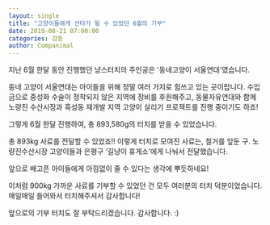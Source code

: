 ```yaml
---
layout: single
title: "고양이들에게 산타가 될 수 있었던 6월의 기부"
date: 2019-08-21 07:00:00
categories: 감동
author: Companimal
---
```


지난 6월 한달 동안 진행했던 냥스터치의 주인공은 '동네고양이 서울연대'였습니다.

동네 고양이 서울연대는 아이들을 위해 정말 여러 가지로 힘쓰고 있는 곳이랍니다. 수입금으로 중성화 수술이 정착되지 않은 지역에 장비를 후원해주고, 동물자유연대와 함께 노량진 수산시장과 흑성동 재개발 지역 고양이 살리기 프로젝트를 진행 중이기도 하죠!

그렇게 6월 한달 진행하여, 총 893,580g의 터치를 받을 수 있었습니다.

총 893kg 사료를 전달할 수 있었죠!! 이렇게 터치로 모여진 사료는, 철거를 앞둔 구. 노량진수산시장 고양이들과 은평구 ‘길냥이 휴게소’에게 나눠서 전달했습니다.

앞으로 배고픈 아이들에게 아낌없이 줄 수 있다는 생각에 뿌듯하네요!

이처럼 900kg 가까운 사료를 기부할 수 있었던 건 모두 여러분의 터치 덕분이었습니다. 매일매일 들어와서 터치해주셔서 감사합니다!

앞으로의 기부 터치도 잘 부탁드리겠습니다. 감사합니다. :)
